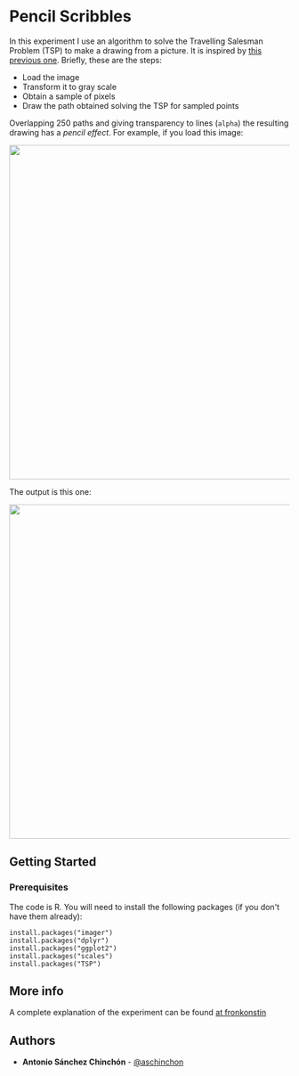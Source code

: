 # Pencil Scribbles

In this experiment I use an algorithm to solve the Travelling Salesman Problem (TSP) to make a drawing from a picture. It is inspired by [this previous one](https://github.com/aschinchon/travelling-salesman-portrait). Briefly, these are the steps:
+ Load the image
+ Transform it to gray scale
+ Obtain a sample of pixels
+ Draw the path obtained solving the TSP for sampled points

Overlapping 250 paths and giving transparency to lines (`alpha`) the resulting drawing has a *pencil effect*. For example, if you load this image:

<img src="https://fronkonstin.com/wp-content/uploads/2018/04/frankenstein.jpg" height="600" align="middle">

The output is this one:

<img src="https://fronkonstin.com/wp-content/uploads/2018/04/franky_scribbles.png" height="600" align="middle">

## Getting Started

### Prerequisites

The code is R. You will need to install the following packages (if you don't have them already):

```
install.packages("imager")
install.packages("dplyr")
install.packages("ggplot2")
install.packages("scales")
install.packages("TSP")
```

## More info

A complete explanation of the experiment can be found [at fronkonstin](https://fronkonstin.com/2018/04/17/pencil-scribbles/)

## Authors

* **Antonio Sánchez Chinchón** - [@aschinchon](https://twitter.com/aschinchon)

